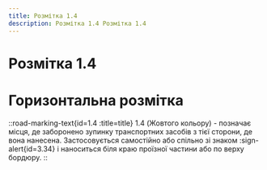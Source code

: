 ```yaml
---
title: Розмітка 1.4
description: Розмітка 1.4 Розмітка 1.4
---
```

# Розмітка 1.4
# Горизонтальна розмітка
::road-marking-text{id=1.4 :title=title}
1.4  (Жовтого кольору) - позначає місця, де заборонено зупинку транспортних засобів з тієї сторони, де вона нанесена. Застосовується самостійно або спільно зі знаком :sign-alert{id=3.34} і наноситься біля краю проїзної частини або по верху бордюру.
::